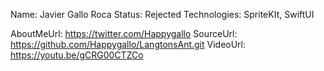 Name: Javier Gallo Roca
Status: Rejected
Technologies: SpriteKIt, SwiftUI

AboutMeUrl: https://twitter.com/Happygallo
SourceUrl: https://github.com/Happygallo/LangtonsAnt.git
VideoUrl: https://youtu.be/gCRG00CTZCo

<!---
EXAMPLE
Name: John Appleseed
Status: Submitted <or> Winner <or> Distinguished <or> Rejected
Technologies: SwiftUI, RealityKit, CoreGraphic

AboutMeUrl: https://linkedin.com/in/johnappleseed
SourceUrl: https://github.com/johnappleseed/wwdc2025
VideoUrl: https://youtu.be/ABCDE123456
-->
